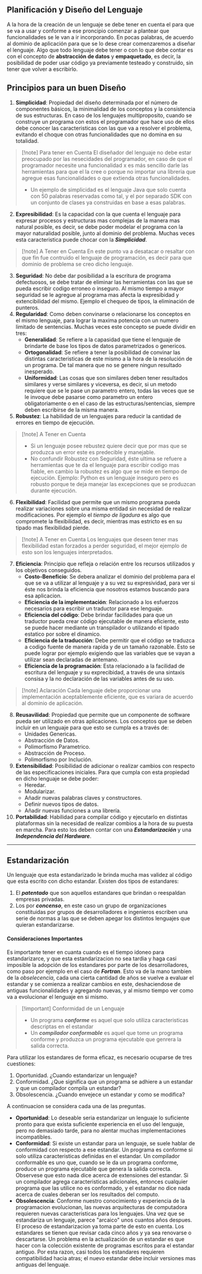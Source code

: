 
## Planificación y Diseño del Lenguaje

A la hora de la creación de un lenguaje se debe tener en cuenta el para que se va a usar y conforme a ese proncipio comenzar a plantear que funcionalidades se le van a ir incorporando. En pocas palabras, de acuerdo al dominio de aplicación para que se lo dese crear comenzaremos a diseñar el lenguaje.
Algo que todo lenguaje debe tener o con lo que debe contar es con el concepto de **abstracción de datos** y **empaquetado**, es decir, la posibilidad de poder usar código ya previamente testeado y construido, sin tener que volver a escribirlo.

## Principios para un buen Diseño

1. **Simplicidad**: Propiedad del diseño determinada por el número de componentes básicos, la minimalidad de los conceptos y la consistencia de sus estructuras. En caso de los lenguajes multiproposito, cuando se construye un programa con estos el programador que hace uso de ellos debe conocer las caracteristicas con las que va a resolver el problema, evitando el choque con otras funcionalidades que no domina en su totalidad.

>[!note] Para tener en Cuenta
>El diseñador del lenguaje no debe estar preocupado por las nesecidades del programador, en caso de que el programador necesite una funcionalidad x es más sencillo darle las herramientas para que el la cree o porque no importar una libreria que agregue esas funcionalidades o que extienda otras funcionalidades.
>- Un ejemplo de simplicidad es el lenguaje Java que solo cuenta con 50 palabras reservadas como tal, y el por separado SDK con un conjunto de clases ya construidas en base a esas palabras.

2. **Expresibilidad**: Es la capacidad con la que cuenta el lenguaje para expresar procesos y estructuras mas complejas de la manera mas natural posible, es decir, se debe poder modelar el programa con la mayor naturalidad posible, junto al dominio del problema. Muchas veces esta caracteristica puede chocar con la ***Simplicidad***.

>[!note] A Tener en Cuenta
>En este punto va a desatacar o resaltar con que fin fue contruido el lenguaje de programación, es decir para que dominio de problema se creo dicho lenguaje.

3. **Seguridad**: No debe dar posibilidad a la escritura de programa defectuosos, se debe tratar de eliminar las herramientas con las que se pueda escribir codigo erroneo o inseguro. Al mismo tiempo a mayor seguridad se le agregue al programa mas afecta la expresibidad y extencibilidad del mismo. Ejemplo el chequeo de tipos, la eliminación de punteros. 
4. **Regularidad**: Como deben convinarse o relacionarse los conceptos en el mismo lenguaje, para lograr la maxima potencia con un numero limitado de sentencias. Muchas veces este concepto se puede dividir en tres: 
	- **Generalidad**: Se refiere a la capasidad que tiene el lenguaje de brindarte de base los tipos de datos parametrizados o genericos.
	- **Ortogonalidad**: Se refiere a tener la posibilidad de convinar las distintas caracteristicas de este mismo a la hora de la resolución de un programa. De tal manera que no se genere ningun resultado inesperado.
	- **Uniformidad**: Las cosas que son similares deben tener resultados similares y verse similares y viceversa, es decir, si un metodo requiere que se le pase un parametro entero, todas las veces que se le invoque debe pasarse como parametro un entero obligatoriamente o en el caso de las estructuras/sentencias, siempre deben escribirse de la misma manera.
5. **Robustez**: La habilidad de un lenguajes para reducir la cantidad de errores en tiempo de ejecución.

>[!note] A Tener en Cuenta
> - Si un lenguaje posee rebustez quiere decir que por mas que se produzca un error este es predecible y manejable.
> - No confundir Robustez con Seguridad, éste ultima se refuere a herramientas que te da el lenguaje para escribir codigo mas fiable, en cambio la robustez es algo que se mide en tiempo de ejecución. Ejemplo: Python es un lenguaje inseguro pero es robusto porque te deja manejar las excepciones que se produzcan durante ejecución.

6. **Flexibilidad**: Facilidad que permite que un mismo programa pueda realizar variaciones sobre una misma entidad sin necesidad de realizar modificaciones. Por ejemplo el *tiempo de ligadura* es algo que compromete la flexibilidad, es decir, mientras mas estricto es en su tipado mas flexibilidad pierde.

>[!note] A Tener en Cuenta
>Los lenguajes que deseen tener mas flexibilidad estan forzados a perder seguridad, el mejor ejemplo de esto son los lenguajes interpretados.

7. **Eficiencia**: Principio que refleja o relación entre los recursos utilizados y los objetivos conseguidos. 
	- **Costo-Beneficio**: Se debera analizar el dominio del problema para el que se va a utilizar al lenguaje y a su vez su expresividad, para ver si éste nos brinda la eficiencia que nosotros estamos buscando para esa aplicacion.
	- **Eficiencia de la implementación**: Relacionado a los esfuerzos necesarios para escribir un traductor para ese lenguaje.
	- **Eficiencia del código**: Debe brindar facilidades para que un traductor pueda crear código ejecutable de manera eficiente, esto se puede hacer mediante un transpilador o utilizando el tipado estatico por sobre el dinamico.
	- **Eficiencia de la traducción**: Debe permitir que el código se traduzca a codigo fuente de manera rapida y de un tamaño razonable. Esto se puede lograr por ejemplo exigiendo que las variables que se vayan a utilizar sean declaradas de antemano.
	- **Eficiencia de la programación**: Esta relacionado a la facilidad de escritura del lenguaje y su exprecibidad, a través de una sintaxis consisa y la no declaración de las variables antes de su uso.

>[!note] Aclaración
>Cada lenguaje debe proporcionar una implementación aceptablemente eficiente, que es variara de acuerdo al dominio de aplicación.

8. **Reusavilidad**: Propiedad que permite que un componente de software pueda ser utilizado en otras aplicaciones. Los conceptos que se deben incluir en un lenguaje para que esto se cumpla es a través de:
	- Unidades Genericas.
	- Abstracción de Datos.
	- Polimorfismo Parametrico.
	- Abstracción de Proceso.
	- Polimorfismo por Inclución.
9. **Extensibilidad**: Posibilidad de adicionar o realizar cambios con respecto de las especificaciones iniciales. Para que cumpla con esta propiedad en dicho lenguaje se debe poder:
	- Heredar.
	- Modularizar.
	- Añadir nuevas palabras claves y constructores.
	- Definir nuevos tipos de datos.
	- Añadir nuevas funciones a una librería.
10. **Portabilidad**: Habilidad para compilar código y ejecutarlo en distintas plataformas sin la necesidad de realizar combios a la hora de su puesta en marcha. Para esto los deben contar con una ***Estandarización*** y una ***Independencia del Hardware***.

---

## Estandarización

Un lenguaje que esta estandarizado le brinda mucha mas validez al código que esta escrito con dicho estandar. Existen dos tipos de estandares:

1. El ***patentado*** que son aquellos estandares que brindan o reespaldan empresas privadas.
2. Los por ***concenso***, en este caso un grupo de organizaciones constituidas por grupos de desarrolladores e ingenieros escriben una serie de normas a las que se deben apegar los distintos lenguajes que quieran estandarizarse.

#### Consideraciones Importantes

Es importante tener en cuanta cuando es el tiempo idoneo para estandarizarce, y que esta estandarizacion no sea tardia y haga casi imposible la adopción de los estandares por parte de los desarrolladores, como paso por ejemplo en el caso de ***Fortran***. Esto va de la mano tambien de la *obselecencia*, cada una cierta cantidad de años se vuelve a evaluar el estandar y se comienza a realizar cambios en este, deshaciendose de antiguas funcionalidades y agregando nuevas, y al mismo tiempo ver como va a evolucionar el lenguaje en si mismo.

>[!important] Conformidad de un Lenguaje
>- Un programa ***conforme*** es aquel que solo utiliza caracteristicas descriptas en el estandar
>- Un ***compilador conformable*** es aquel que tome un programa conforme y produzca un programa ejecutable que genrera la salida correcta.

Para utilizar los estandares de forma eficaz, es necesario ocuparse de tres cuestiones:
1. Oportunidad. ¿Cuando estandarizar un lenguaje?
2. Conformidad. ¿Que significa que un programa se adhiere a un estandar y que un compilador compila un estandar?
3. Obsolescencia. ¿Cuando envejece un estandar y como se modifica?

A continuacion se considera cada una de las preguntas.

- **Oportunidad**: Lo deseable seria estandarizar un lenguaje lo suficiente pronto para que exista suficiente experiencia en el uso del lenguaje, pero no demasiado tarde, para no alentar muchas implementaciones incompatibles.
- **Conformidad**: Si existe un estandar para un lenguaje, se suele hablar de conformidad con respecto a ese estandar. Un programa es conforme si solo utiliza caracteristicas definidas en el estandar. Un compilador conformable es uno que, cuando se le da un programa conforme, produce un programa ejecutable que genera la salida correcta. Observese que esto nada dice acerca de extensiones del estandar. Si un compilador agrega caracteristicas adicionales, entonces cualquier programa que las utilice no es conformado, y el estandar no dice nada acerca de cuales deberan ser los resultados del computo.
- **Obsolescencia**: Conforme nuestro conocimiento y experiencia de la programacion evolucionan, las nuevas arquitecturas de computadora requieren nuevas caracteristicas para los lenguajes. Una vez que se estandariza un lenguaje, parece "arcaico" unos cuantos años despues. El proceso de estandarizacion ya toma parte de esto en cuenta. Los estandares se tienen que revisar cada cinco años y ya sea renovarse o descartarse. Un problema en la actualización de un estandar es que hacer con la colección existente de programas escritos para el estandar antiguo. Por esta razon, casi todos los estandares requieren compatibilidad hacia atras; el nuevo estandar debe incluir versiones mas antiguas del lenguaje.